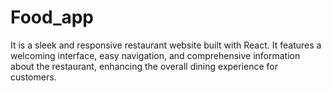# Food_app
It is a sleek and responsive restaurant website built with React. It features a welcoming interface, easy navigation, and comprehensive information about the restaurant, enhancing the overall dining experience for customers.
